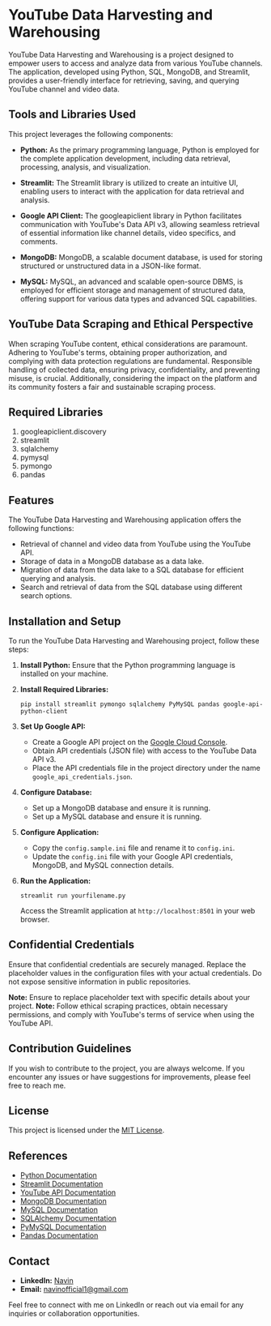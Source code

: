 # YouTube Data Harvesting and Warehousing

YouTube Data Harvesting and Warehousing is a project designed to empower users to access and analyze data from various YouTube channels. The application, developed using Python, SQL, MongoDB, and Streamlit, provides a user-friendly interface for retrieving, saving, and querying YouTube channel and video data.

## Tools and Libraries Used

This project leverages the following components:

- **Python:** As the primary programming language, Python is employed for the complete application development, including data retrieval, processing, analysis, and visualization.

- **Streamlit:** The Streamlit library is utilized to create an intuitive UI, enabling users to interact with the application for data retrieval and analysis.

- **Google API Client:** The googleapiclient library in Python facilitates communication with YouTube's Data API v3, allowing seamless retrieval of essential information like channel details, video specifics, and comments.

- **MongoDB:** MongoDB, a scalable document database, is used for storing structured or unstructured data in a JSON-like format.

- **MySQL:** MySQL, an advanced and scalable open-source DBMS, is employed for efficient storage and management of structured data, offering support for various data types and advanced SQL capabilities.

## YouTube Data Scraping and Ethical Perspective

When scraping YouTube content, ethical considerations are paramount. Adhering to YouTube's terms, obtaining proper authorization, and complying with data protection regulations are fundamental. Responsible handling of collected data, ensuring privacy, confidentiality, and preventing misuse, is crucial. Additionally, considering the impact on the platform and its community fosters a fair and sustainable scraping process.

## Required Libraries

1. googleapiclient.discovery
2. streamlit
3. sqlalchemy
4. pymysql
5. pymongo
6. pandas

## Features

The YouTube Data Harvesting and Warehousing application offers the following functions:

- Retrieval of channel and video data from YouTube using the YouTube API.
- Storage of data in a MongoDB database as a data lake.
- Migration of data from the data lake to a SQL database for efficient querying and analysis.
- Search and retrieval of data from the SQL database using different search options.

## Installation and Setup

To run the YouTube Data Harvesting and Warehousing project, follow these steps:

1. **Install Python:** Ensure that the Python programming language is installed on your machine.

2. **Install Required Libraries:**
    ```
    pip install streamlit pymongo sqlalchemy PyMySQL pandas google-api-python-client
    ```

3. **Set Up Google API:**
    - Create a Google API project on the [Google Cloud Console](https://console.cloud.google.com/).
    - Obtain API credentials (JSON file) with access to the YouTube Data API v3.
    - Place the API credentials file in the project directory under the name `google_api_credentials.json`.

4. **Configure Database:**
    - Set up a MongoDB database and ensure it is running.
    - Set up a MySQL database and ensure it is running.
  
5. **Configure Application:**
    - Copy the `config.sample.ini` file and rename it to `config.ini`.
    - Update the `config.ini` file with your Google API credentials, MongoDB, and MySQL connection details.

6. **Run the Application:**
    ```
    streamlit run yourfilename.py
    ```
   Access the Streamlit application at `http://localhost:8501` in your web browser.

## Confidential Credentials

Ensure that confidential credentials are securely managed. Replace the placeholder values in the configuration files with your actual credentials. Do not expose sensitive information in public repositories.

**Note:** Ensure to replace placeholder text with specific details about your project.
**Note:** Follow ethical scraping practices, obtain necessary permissions, and comply with YouTube's terms of service when using the YouTube API.


## Contribution Guidelines

If you wish to contribute to the project, you are always welcome. If you encounter any issues or have suggestions for improvements, please feel free to reach me.

## License

This project is licensed under the [MIT License](https://opensource.org/licenses/MIT).

## References

- [Python Documentation](https://docs.python.org/)
- [Streamlit Documentation](https://docs.streamlit.io/)
- [YouTube API Documentation](https://developers.google.com/youtube/v3)
- [MongoDB Documentation](https://www.mongodb.com/docs/)
- [MySQL Documentation](https://dev.mysql.com/doc/)
- [SQLAlchemy Documentation](https://docs.sqlalchemy.org/)
- [PyMySQL Documentation](https://pymysql.readthedocs.io/)
- [Pandas Documentation](https://pandas.pydata.org/docs/)
  

## Contact

- **LinkedIn:** [Navin](https://www.linkedin.com/in/navinkumarsofficial/)
- **Email:** navinofficial1@gmail.com

Feel free to connect with me on LinkedIn or reach out via email for any inquiries or collaboration opportunities.



